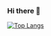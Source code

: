 ### Hi there 👋

[![Top Langs](https://github-readme-stats.vercel.app/api/top-langs/?username=danilogabrielguedes2&layout=compact)](https://github.com/anuraghazra/github-readme-stats)

<!--
**danilogabrielguedes2/danilogabrielguedes2** is a ✨ _special_ ✨ repository because its `README.md` (this file) appears on your GitHub profile.

Here are some ideas to get you started:

- 🔭 I’m currently working on ...
- 🌱 I’m currently learning ...
- 👯 I’m looking to collaborate on ...
- 🤔 I’m looking for help with ...
- 💬 Ask me about ...
- 📫 How to reach me: ...
- 😄 Pronouns: ...
- ⚡ Fun fact: ...
-->
